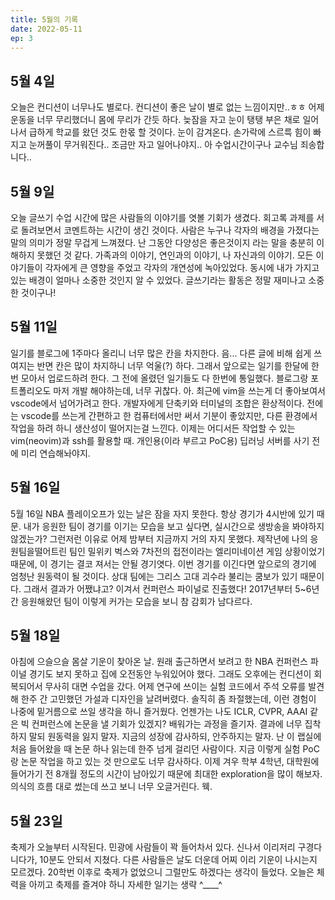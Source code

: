 ```yaml
---
title: 5월의 기록
date: 2022-05-11
ep: 3
---
```


<!-- ## 5월 2일
 -->
## 5월 4일
오늘은 컨디션이 너무나도 별로다. 컨디션이 좋은 날이 별로 없는 느낌이지만..ㅎㅎ 어제 운동을 너무 무리했더니 몸에 무리가 간듯 하다. 늦잠을 자고 눈이 탱탱 부은 채로 일어나서 급하게 학교를 왔던 것도 한몫 할 것이다. 눈이 감겨온다. 손가락에 스르륵 힘이 빠지고 눈꺼풀이 무거워진다.. 조금만 자고 일어나야지.. 아 수업시간이구나 교수님 죄송합니다..

## 5월 9일
오늘 글쓰기 수업 시간에 많은 사람들의 이야기를 엿볼 기회가 생겼다. 회고록 과제를 서로 돌려보면서 코멘트하는 시간이 생긴 것이다. 사람은 누구나 각자의 배경을 가졌다는 말의 의미가 정말 무겁게 느껴졌다. 난 그동안 다양성은 좋은것이지 라는 말을 충분히 이해하지 못했던 것 같다. 가족과의 이야기, 연인과의 이야기, 나 자신과의 이야기. 모든 이야기들이 각자에게 큰 영향을 주었고 각자의 개연성에 녹아있었다. 동시에 내가 가지고 있는 배경이 얼마나 소중한 것인지 알 수 있었다. 글쓰기라는 활동은 정말 재미나고 소중한 것이구나!

## 5월 11일
일기를 블로그에 1주마다 올리니 너무 많은 칸을 차지한다. 음... 다른 글에 비해 쉽게 쓰여지는 반면 칸은 많이 차지하니 너무 억울(?) 하다. 그래서 앞으로는 일기를 한달에 한번 모아서 업로드하려 한다. 그 전에 올렸던 일기들도 다 한번에 통일했다. 블로그랑 포트폴리오도 마저 개발 해야하는데, 너무 귀찮다. 아. 최근에 vim을 쓰는게 더 좋아보여서 vscode에서 넘어가려고 한다. 개발자에게 단축키와 터미널의 조합은 환상적이다. 전에는 vscode를 쓰는게 간편하고 한 컴퓨터에서만 써서 기분이 좋았지만, 다른 환경에서 작업을 하려 하니 생산성이 떨어지는걸 느낀다. 이제는 어디서든 작업할 수 있는 vim(neovim)과 ssh를 활용할 때.
개인용(이라 부르고 PoC용) 딥러닝 서버를 사기 전에 미리 연습해놔야지.

## 5월 16일
5월 16일
NBA 플레이오프가 있는 날은 잠을 자지 못한다. 항상 경기가 4시반에 있기 때문. 내가 응원한 팀이 경기를 이기는 모습을 보고 싶다면, 실시간으로 생방송을 봐야하지 않겠는가? 그런저런 이유로 어제 밤부터 지금까지 거의 자지 못했다. 제작년에 나의 응원팀을떨어트린 팀인 밀위키 벅스와 7차전의 접전이라는 엘리미네이션 게임 상황이었기 때문에, 이 경기는 결코 져서는 안될 경기엿다. 이번 경기를 이긴다면 앞으로의 경기에 엄청난 원동력이 될 것이다. 상대 팀에는 그리스 고대 괴수라 불리는 쿰보가 있기 때문이다. 그래서 결과가 어쨌냐고? 이겨서 컨퍼런스 파이널로 진출했다! 2017년부터 5~6년간 응원해왔던 팀이 이렇게 커가는 모습을 보니 참 감회가 남다르다.

## 5월 18일
아침에 으슬으슬 몸살 기운이 찾아온 날. 원래 출근하면서 보려고 한 NBA 컨퍼런스 파이널 경기도 보지 못하고 집에 오전동안 누워있어야 했다. 그래도 오후에는 컨디션이 회복되어서 무사히 대면 수업을 갔다. 
어제 연구에 쓰이는 실험 코드에서 주석 오류를 발견해 한주 간 고민했던 가설과 디자인을 날려버렸다. 솔직히 좀 좌절했는데, 이런 경험이 나중에 밑거름으로 쓰일 생각을 하니 즐거웠다. 언젠가는 나도 ICLR, CVPR, AAAI 같은 빅 컨퍼런스에 논문을 낼 기회가 있겠지? 배워가는 과정을 즐기자. 결과에 너무 집착하지 말되 원동력을 잃지 말자.  지금의 성장에 감사하되, 안주하지는 말자. 난 이 랩실에 처음 들어왔을 때 논문 하나 읽는데 한주 넘게 걸리던 사람이다. 지금 이렇게 실험 PoC랑 논문 작업을 하고 있는 것 만으로도 너무 감사하다. 이제 겨우 학부 4학년, 대학원에 들어가기 전 8개월 정도의 시간이 남아있기 때문에 최대한 exploration을 많이 해보자. 
의식의 흐름 대로 썼는데 쓰고 보니 너무 오글거린다. 웩.

## 5월 23일
축제가 오늘부터 시작된다. 민광에 사람들이 꽉 들어차서 있다. 신나서 이리저리 구경다니다가, 10분도 안되서 지쳤다. 다른 사람들은 날도 더운데 어찌 이리 기운이 나시는지 모르겠다. 20학번 이후로 축제가 없었으니 그럴만도 하겠다는 생각이 들었다. 오늘은 체력을 아끼고 축제를 즐겨야 하니 자세한 일기는 생략 \^____\^
